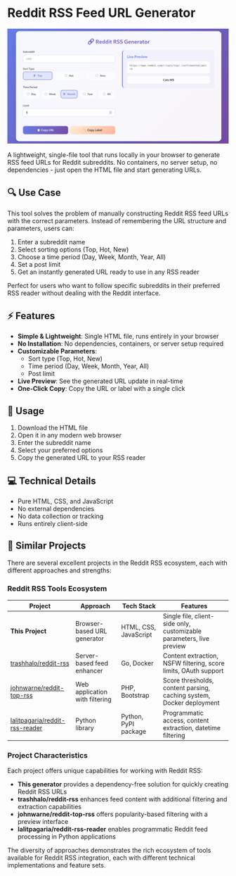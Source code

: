 # Reddit RSS Feed URL Generator

![Reddit RSS Generator Interface](images/reddit_rss_generator.png)

A lightweight, single-file tool that runs locally in your browser to generate RSS feed URLs for Reddit subreddits. No containers, no server setup, no dependencies - just open the HTML file and start generating URLs.

## 🔍 Use Case

This tool solves the problem of manually constructing Reddit RSS feed URLs with the correct parameters. Instead of remembering the URL structure and parameters, users can:

1. Enter a subreddit name
2. Select sorting options (Top, Hot, New)
3. Choose a time period (Day, Week, Month, Year, All)
4. Set a post limit
5. Get an instantly generated URL ready to use in any RSS reader

Perfect for users who want to follow specific subreddits in their preferred RSS reader without dealing with the Reddit interface.

## ⚡ Features

- **Simple & Lightweight**: Single HTML file, runs entirely in your browser
- **No Installation**: No dependencies, containers, or server setup required
- **Customizable Parameters**:
  - Sort type (Top, Hot, New)
  - Time period (Day, Week, Month, Year, All)
  - Post limit
- **Live Preview**: See the generated URL update in real-time
- **One-Click Copy**: Copy the URL or label with a single click

## 🚀 Usage

1. Download the HTML file
2. Open it in any modern web browser
3. Enter the subreddit name
4. Select your preferred options
5. Copy the generated URL to your RSS reader

## 💻 Technical Details

- Pure HTML, CSS, and JavaScript
- No external dependencies
- No data collection or tracking
- Runs entirely client-side

## 🔄 Similar Projects

There are several excellent projects in the Reddit RSS ecosystem, each with different approaches and strengths:

### Reddit RSS Tools Ecosystem

| Project | Approach | Tech Stack | Features |
|---------|----------|------------|----------|
| **This Project** | Browser-based URL generator | HTML, CSS, JavaScript | Single file, client-side only, customizable parameters, live preview |
| [trashhalo/reddit-rss](https://github.com/trashhalo/reddit-rss) | Server-based feed enhancer | Go, Docker | Content extraction, NSFW filtering, score limits, OAuth support |
| [johnwarne/reddit-top-rss](https://github.com/johnwarne/reddit-top-rss) | Web application with filtering | PHP, Bootstrap | Score thresholds, content parsing, caching system, Docker deployment |
| [lalitpagaria/reddit-rss-reader](https://github.com/lalitpagaria/reddit-rss-reader) | Python library | Python, PyPI package | Programmatic access, content extraction, datetime filtering |

### Project Characteristics

Each project offers unique capabilities for working with Reddit RSS:

- **This generator** provides a dependency-free solution for quickly creating Reddit RSS URLs
- **trashhalo/reddit-rss** enhances feed content with additional filtering and extraction capabilities
- **johnwarne/reddit-top-rss** offers popularity-based filtering with a preview interface
- **lalitpagaria/reddit-rss-reader** enables programmatic Reddit feed processing in Python applications

The diversity of approaches demonstrates the rich ecosystem of tools available for Reddit RSS integration, each with different technical implementations and feature sets.
